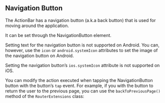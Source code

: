 ## Navigation Button

The ActionBar has a navigation button (a.k.a back button) that is used for moving around the application. 

It can be set through the NavigationButton element.
<snippet id='action-bar-navigation-button-html'/>

Setting text for the navigation button is not supported on Android. You can, however, use the `icon` or `android.systemIcon` attributes to set the image of the navigation button on Android.

Setting the navigation button’s `ios.systemIcon` attribute is not supported on iOS.

You can modify the action executed when tapping the NavigationButton button with the button’s `tap` event. For example, if you with the button to return the user to the previous page, you can use the `backToPreviousPage()` method of the `RouterExtensions` class:
<snippet id='navigation-button-back-code'/>